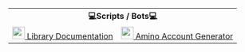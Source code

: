 <body>
	<table align="center">
		<tr> <th colspan="3">💻Scripts / Bots💻</th> </tr>
		<tr>
			<td>
				<a href='https://nz-uapy.readthedocs.io/en/latest/'><img src="https://upload.wikimedia.org/wikipedia/commons/1/1f/Amino_icon.jpg" height="25px">
				 Library Documentation</a>
			</td>
			<td>
				<a href="https://github.com/xXxCLOTIxXx/Amino-Account-Generator"><img src="https://upload.wikimedia.org/wikipedia/commons/1/1f/Amino_icon.jpg" height="25px">
				 Amino Account Generator </a>
			</td>
		</tr>
</body>

